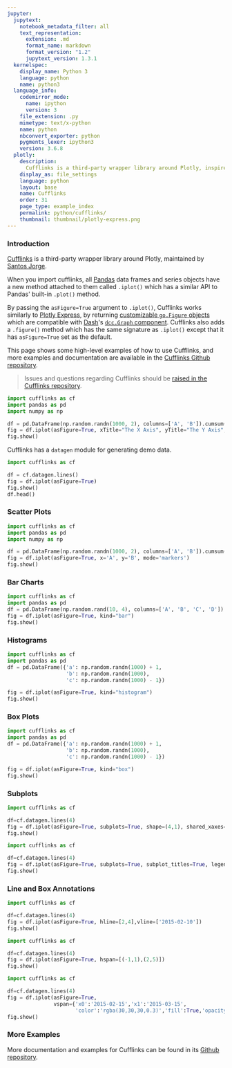 ```yaml
---
jupyter:
  jupytext:
    notebook_metadata_filter: all
    text_representation:
      extension: .md
      format_name: markdown
      format_version: "1.2"
      jupytext_version: 1.3.1
  kernelspec:
    display_name: Python 3
    language: python
    name: python3
  language_info:
    codemirror_mode:
      name: ipython
      version: 3
    file_extension: .py
    mimetype: text/x-python
    name: python
    nbconvert_exporter: python
    pygments_lexer: ipython3
    version: 3.6.8
  plotly:
    description:
      Cufflinks is a third-party wrapper library around Plotly, inspired by the Pandas .plot() API.
    display_as: file_settings
    language: python
    layout: base
    name: Cufflinks
    order: 31
    page_type: example_index
    permalink: python/cufflinks/
    thumbnail: thumbnail/plotly-express.png
---
```


### Introduction

[Cufflinks](https://github.com/santosjorge/cufflinks) is a third-party wrapper library around Plotly, maintained by [Santos Jorge](https://github.com/santosjorge).

When you import cufflinks, all [Pandas](https://pandas.pydata.org/) data frames and series objects have a new method attached to them called `.iplot()` which has a similar API to Pandas' built-in `.plot()` method.

By passing the `asFigure=True` argument to `.iplot()`, Cufflinks works similarly to [Plotly Express](/python/plotly-express/), by returning [customizable `go.Figure` objects](/python/styling-plotly-express/) which are compatible with [Dash](https://dash.plot.ly)'s [`dcc.Graph` component](https://dash.plotly.com/dash-core-components/graph). Cufflinks also adds a `.figure()` method which has the same signature as `.iplot()` except that it has `asFigure=True` set as the default.

This page shows some high-level examples of how to use Cufflinks, and more examples and documentation are available in the [Cufflinks Github repository](https://github.com/santosjorge/cufflinks).

> Issues and questions regarding Cufflinks should be [raised in the Cufflinks repository](https://github.com/santosjorge/cufflinks/issues/new).

```python
import cufflinks as cf
import pandas as pd
import numpy as np

df = pd.DataFrame(np.random.randn(1000, 2), columns=['A', 'B']).cumsum()
fig = df.iplot(asFigure=True, xTitle="The X Axis", yTitle="The Y Axis", title="The Figure Title")
fig.show()
```

Cufflinks has a `datagen` module for generating demo data.

```python
import cufflinks as cf

df = cf.datagen.lines()
fig = df.iplot(asFigure=True)
fig.show()
df.head()
```

### Scatter Plots

```python
import cufflinks as cf
import pandas as pd
import numpy as np

df = pd.DataFrame(np.random.randn(1000, 2), columns=['A', 'B']).cumsum()
fig = df.iplot(asFigure=True, x='A', y='B', mode='markers')
fig.show()
```

### Bar Charts

```python
import cufflinks as cf
import pandas as pd
df = pd.DataFrame(np.random.rand(10, 4), columns=['A', 'B', 'C', 'D'])
fig = df.iplot(asFigure=True, kind="bar")
fig.show()
```

### Histograms

```python
import cufflinks as cf
import pandas as pd
df = pd.DataFrame({'a': np.random.randn(1000) + 1,
                   'b': np.random.randn(1000),
                   'c': np.random.randn(1000) - 1})

fig = df.iplot(asFigure=True, kind="histogram")
fig.show()
```

### Box Plots

```python
import cufflinks as cf
import pandas as pd
df = pd.DataFrame({'a': np.random.randn(1000) + 1,
                   'b': np.random.randn(1000),
                   'c': np.random.randn(1000) - 1})

fig = df.iplot(asFigure=True, kind="box")
fig.show()
```

### Subplots

```python
import cufflinks as cf

df=cf.datagen.lines(4)
fig = df.iplot(asFigure=True, subplots=True, shape=(4,1), shared_xaxes=True, fill=True)
fig.show()
```

```python
import cufflinks as cf

df=cf.datagen.lines(4)
fig = df.iplot(asFigure=True, subplots=True, subplot_titles=True, legend=False)
fig.show()
```

### Line and Box Annotations

```python
import cufflinks as cf

df=cf.datagen.lines(4)
fig = df.iplot(asFigure=True, hline=[2,4],vline=['2015-02-10'])
fig.show()
```

```python
import cufflinks as cf

df=cf.datagen.lines(4)
fig = df.iplot(asFigure=True, hspan=[(-1,1),(2,5)])
fig.show()
```

```python
import cufflinks as cf

df=cf.datagen.lines(4)
fig = df.iplot(asFigure=True,
               vspan={'x0':'2015-02-15','x1':'2015-03-15',
                      'color':'rgba(30,30,30,0.3)','fill':True,'opacity':.4})
fig.show()
```

### More Examples

More documentation and examples for Cufflinks can be found in its [Github repository](https://github.com/santosjorge/cufflinks).
